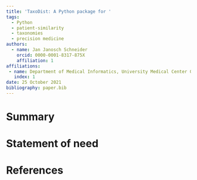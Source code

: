 ```yaml
---
title: 'TaxoDist: A Python package for '
tags:
  - Python
  - patient-similarity
  - taxonomies
  - precision medicine
authors:
  - name: Jan Janosch Schneider
    orcid: 0000-0001-8317-875X
    affiliation: 1
affiliations:
 - name: Department of Medical Informatics, University Medical Center Goettingen
   index: 1
date: 25 October 2021
bibliography: paper.bib
---
```


# Summary

# Statement of need

# References
